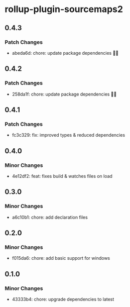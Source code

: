 # rollup-plugin-sourcemaps2

## 0.4.3

### Patch Changes

- abeda6d: chore: update package dependencies 🧹🧹

## 0.4.2

### Patch Changes

- 258da1f: chore: update package dependencies 🧹🧹

## 0.4.1

### Patch Changes

- fc3c329: fix: improved types & reduced dependencies

## 0.4.0

### Minor Changes

- 4e12df2: feat: fixes build & watches files on load

## 0.3.0

### Minor Changes

- a6c10b1: chore: add declaration files

## 0.2.0

### Minor Changes

- f015da6: chore: add basic support for windows

## 0.1.0

### Minor Changes

- 43333b4: chore: upgrade dependencies to latest
